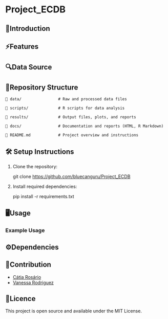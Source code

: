 # Project_ECDB
## 🧬Introduction

## ⚡Features

## 🔍Data Source

## 📖Repository Structure
    📂 data/                # Raw and processed data files

    📂 scripts/             # R scripts for data analysis

    📂 results/             # Output files, plots, and reports

    📂 docs/                # Documentation and reports (HTML, R Markdown)

    📄 README.md            # Project overview and instructions

## 🛠 Setup Instructions
1. Clone the repository:

    git clone https://github.com/bluecanguru/Project_ECDB
2. Install required dependencies:

    pip install -r requirements.txt

## 🖥️Usage
### Example Usage

## ⚙️Dependencies

## 📝Contribution
- [Cátia Rosário](https://github.com/bluecanguru)
- [Vanessa Rodriguez](https://github.com/VaneBR)

## 📜Licence
This project is open source and available under the MIT License.